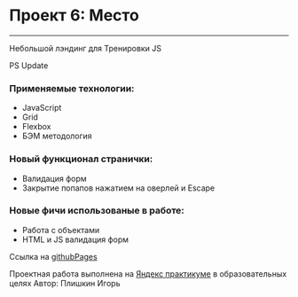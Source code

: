# Проект 6: Место

------

Небольшой лэндинг для Тренировки JS

PS Update

### Применяемые технологии:

* JavaScript
* Grid
* Flexbox
* БЭМ методология

### Новый функционал странички:
* Валидация форм
* Закрытие попапов нажатием на оверлей и Escape


### Новые фичи использованые в работе:
* Работа с объектами
* HTML и JS валидация форм

Ссылка на [githubPages]( https://igor-plishkin.github.io/mesto/)

Проектная работа выполнена на [Яндекс практикуме](https://praktikum.yandex.ru/) в образовательных целях
Автор: Плишкин Игорь
